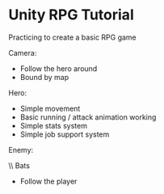 # Unity RPG Tutorial
Practicing to create a basic RPG game

Camera:
- Follow the hero around
- Bound by map


Hero:
- Simple movement
- Basic running / attack animation working
- Simple stats system
- Simple job support system


Enemy:

\\\\ Bats 
- Follow the player



